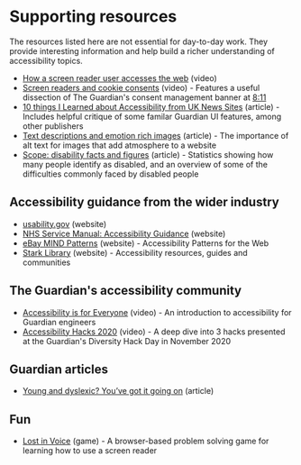# Supporting resources

The resources listed here are not essential for day-to-day work. They provide interesting information and help build a richer understanding of accessibility topics.

- [How a screen reader user accesses the web](https://www.smashingmagazine.com/2019/02/accessibility-webinar/) (video)
- [Screen readers and cookie consents](https://www.youtube.com/watch?v=Uaqo4FOI_DY) (video) - Features a useful dissection of The Guardian's consent management banner at [8:11](https://youtu.be/Uaqo4FOI_DY?t=491)
- [10 things I Learned about Accessibility from UK News Sites](https://dev.to/neosaurrrus/10-things-i-learned-about-accessibility-from-uk-news-sites-2ml0) (article) - Includes helpful critique of some familar Guardian UI features, among other publishers
- [Text descriptions and emotion rich images](https://tink.uk/text-descriptions-emotion-rich-images/) (article) - The importance of alt text for images that add atmosphere to a website
- [Scope: disability facts and figures](https://www.scope.org.uk/media/disability-facts-figures/) (article) - Statistics showing how many people identify as disabled, and an overview of some of the difficulties commonly faced by disabled people

## Accessibility guidance from the wider industry

- [usability.gov](https://www.usability.gov/) (website)
- [NHS Service Manual: Accessibility Guidance](https://service-manual.nhs.uk/accessibility) (website)
- [eBay MIND Patterns](http://ebay.github.io/mindpatterns/) (website) - Accessibility Patterns for the Web
- [Stark Library](https://www.getstark.co/library/) (website) - Accessibility resources, guides and communities

## The Guardian's accessibility community

- [Accessibility is for Everyone](https://drive.google.com/file/d/1MHzb24FW82OQRUA33_LEOuuHDyXjfqeS) (video) - An introduction to accessibility for Guardian engineers
- [Accessibility Hacks 2020](https://drive.google.com/file/d/1w6X65MWk18-9pDPQfhw4vW9rYSroqE6g) (video) - A deep dive into 3 hacks presented at the Guardian's Diversity Hack Day in November 2020

## Guardian articles

- [Young and dyslexic? You’ve got it going on](https://www.theguardian.com/commentisfree/2015/oct/02/young-dyslexic-children-creative) (article)

## Fun

- [Lost in Voice](https://guardian.github.io/lost-in-voice/) (game) - A browser-based problem solving game for learning how to use a screen reader
